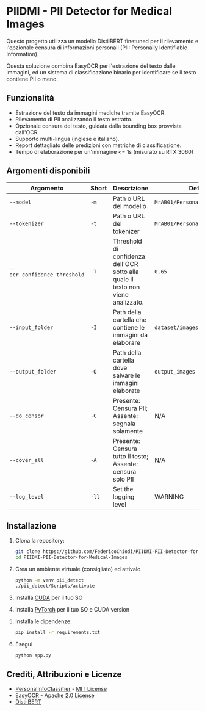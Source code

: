 # PIIDMI - PII Detector for Medical Images

Questo progetto utilizza un modello DistilBERT finetuned per il rilevamento e l'opzionale censura di informazioni personali (PII: Personally Identifiable Information).

Questa soluzione combina EasyOCR per l'estrazione del testo dalle immagini, ed un sistema di classificazione binario per identificare se il testo contiene PII o meno.

## Funzionalità

- Estrazione del testo da immagini mediche tramite EasyOCR.
- Rilevamento di PII analizzando il testo estratto.
- Opzionale censura del testo, guidata dalla bounding box provvista dall'OCR.
- Supporto multi-lingua (inglese e italiano).
- Report dettagliato delle predizioni con metriche di classificazione.
- Tempo di elaborazione per un'immagine <= 1s (misurato su RTX 3060)

## Argomenti disponibili

| Argomento                    | Short | Descrizione                                                                                   | Default                         | Tipo    |
| ---------------------------- | ----- | --------------------------------------------------------------------------------------------- | ------------------------------- | ------- |
| `--model`                    | `-m`  | Path o URL del modello                                                                        | `MrAB01/PersonalInfoClassifier` | `str`   |
| `--tokenizer`                | `-t`  | Path o URL del tokenizer                                                                      | `MrAB01/PersonalInfoClassifier` | `str`   |
| `--ocr_confidence_threshold` | `-T`  | Threshold di confidenza dell'OCR sotto alla quale il testo non viene analizzato. | `0.65`                          | `float` |
| `--input_folder`             | `-I`  | Path della cartella che contiene le immagini da elaborare                                     | `dataset/images`                | `str`   |
| `--output_folder`            | `-O`  | Path della cartella dove salvare le immagini elaborate                                        | `output_images`                 | `str`   |
| `--do_censor`                | `-C`  | Presente: Censura PII; Assente: segnala solamente                                             | N/A                             | `bool`  |
| `--cover_all`                | `-A`  | Presente: Censura tutto il testo; Assente: censura solo PII                                             | N/A                             | `bool`  |
| `--log_level`                | `-ll` | Set the logging level                                                                         | WARNING                         | `str`   |

## Installazione

1. Clona la repository:

   ```sh
   git clone https://github.com/FedericoChiodi/PIIDMI-PII-Detector-for-Medical-Images
   cd PIIDMI-PII-Detector-for-Medical-Images
   ```

2. Crea un ambiente virtuale (consigliato) ed attivalo

    ```sh
    python -m venv pii_detect
    ./pii_detect/Scripts/activate
    ```

3. Installa [CUDA](https://developer.nvidia.com/cuda-downloads) per il tuo SO 

4. Installa [PyTorch](https://pytorch.org/get-started/locally/) per il tuo SO e CUDA version

5. Installa le dipendenze:

    ```sh
    pip install -r requirements.txt
    ```

6. Esegui

    ```sh
    python app.py
    ```

## Crediti, Attribuzioni e Licenze

- [PersonalInfoClassifier](https://huggingface.co/MrAB01/PersonalInfoClassifier) - [MIT License](https://choosealicense.com/licenses/mit/)
- [EasyOCR](https://github.com/JaidedAI/EasyOCR) - [Apache 2.0 License](https://choosealicense.com/licenses/apache-2.0/)
- [DistilBERT](https://arxiv.org/pdf/1910.01108)
